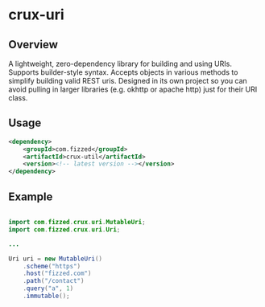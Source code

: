 crux-uri
=========

## Overview

A lightweight, zero-dependency library for building and using URIs.  Supports
builder-style syntax. Accepts objects in various methods to simplify building
valid REST uris. Designed in its own project so you can avoid pulling in larger
libraries (e.g. okhttp or apache http) just for their URI class.

## Usage

```xml
<dependency>
    <groupId>com.fizzed</groupId>
    <artifactId>crux-util</artifactId>
    <version><!-- latest version --></version>
</dependency>
```
## Example

```java

import com.fizzed.crux.uri.MutableUri;
import com.fizzed.crux.uri.Uri;

...

Uri uri = new MutableUri()
    .scheme("https")
    .host("fizzed.com")
    .path("/contact")
    .query("a", 1)
    .immutable();

```
